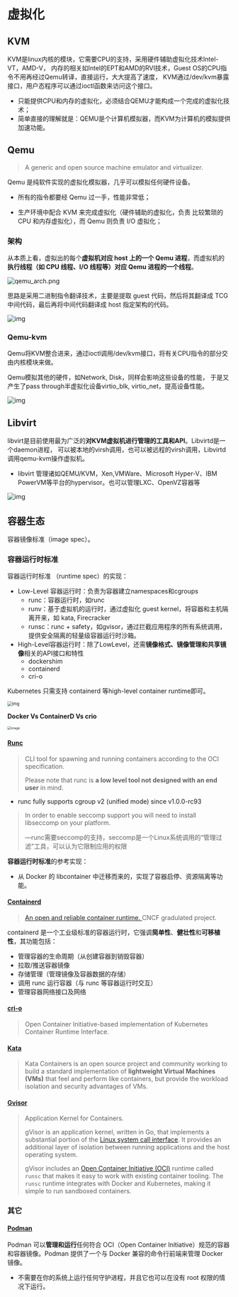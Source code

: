 # 虚拟化

## KVM

KVM是linux内核的模块，它需要CPU的支持，采用硬件辅助虚拟化技术Intel-VT，AMD-V， 内存的相关如Intel的EPT和AMD的RVI技术，Guest OS的CPU指令不用再经过Qemu转译，直接运行，大大提高了速度， KVM通过/dev/kvm暴露接口，用户态程序可以通过ioctl函数来访问这个接口。

- 只能提供CPU和内存的虚拟化，必须结合QEMU才能构成一个完成的虚拟化技术；
- 简单直接的理解就是：QEMU是个计算机模拟器，而KVM为计算机的模拟提供加速功能。



## Qemu

> A generic and open source machine emulator and virtualizer.

Qemu 是纯软件实现的虚拟化模拟器，几乎可以模拟任何硬件设备。

- 所有的指令都要经 Qemu 过一手，性能非常低；

- 生产环境中配合 KVM 来完成虚拟化（硬件辅助的虚拟化，负责 比较繁琐的 CPU 和内存虚拟化），而 Qemu 则负责 I/O 虚拟化；



### 架构

从本质上看，虚拟出的每个**虚拟机对应 host 上的一个 Qemu 进程**，而虚拟机的**执行线程（如 CPU 线程、I/O 线程等）对应 Qemu 进程的一个线程**。



![qemu_arch.png](.pics/README/qemu_arch.png)

思路是采用二进制指令翻译技术，主要是提取 guest 代码，然后将其翻译成 TCG 中间代码，最后再将中间代码翻译成 host 指定架构的代码。

![img](.pics/README/qemu_transform.png)

### Qemu-kvm

Qemu将KVM整合进来，通过ioctl调用/dev/kvm接口，将有关CPU指令的部分交由内核模块来做。

Qemu模拟其他的硬件，如Network, Disk，同样会影响这些设备的性能， 于是又产生了pass through半虚拟化设备virtio_blk, virtio_net，提高设备性能。

![img](.pics/README/qemu_kvm)

## Libvirt

libvirt是目前使用最为广泛的**对KVM虚拟机进行管理的工具和API**。Libvirtd是一个daemon进程， 可以被本地的virsh调用，也可以被远程的virsh调用，Libvirtd调用qemu-kvm操作虚拟机。

- libvirt 管理诸如QEMU/KVM，Xen,VMWare、Microsoft Hyper-V、IBM PowerVM等平台的hypervisor。也可以管理LXC、OpenVZ容器等

![img](.pics/README/libvirt.png)



## 容器生态

容器镜像标准（image spec）。



### 容器运行时标准

容器运行时标准 （runtime spec）的实现：

- Low-Level 容器运行时：负责为容器建立namespaces和cgroups
  - runc：容器运行时，如runc
  - runv：基于虚拟机的运行时，通过虚拟化 guest kernel，将容器和主机隔离开来，如 kata, Firecracker
  - runsc：runc + safety，如gvisor，通过拦截应用程序的所有系统调用，提供安全隔离的轻量级容器运行时沙箱。
- High-Level容器运行时：除了LowLevel，还需**镜像格式、镜像管理和共享镜像**相关的API接口和特性
  - dockershim
  - containerd
  - cri-o

Kubernetes 只需支持 containerd 等high-level container runtime即可。

<img src=".pics/README/runtime_compare.jpg" alt="img" style="zoom:67%;" />

**Docker Vs ContainerD Vs crio**

<img src=".pics/README/docker_containerd_crio.png" alt="image" style="zoom:50%;" />

#### [Runc](https://github.com/opencontainers/runc)

> CLI tool for spawning and running containers according to the OCI specification.
>
> Please note that runc is **a low level tool not designed with an end user** in mind. 

- runc fully supports cgroup v2 (unified mode) since v1.0.0-rc93

> In order to enable seccomp support you will need to install libseccomp on your platform.
>
> —runc需要seccomp的支持，seccomp是一个Linux系统调用的“管理过滤”工具，可以认为它限制应用的权限

 **容器运行时标准**的参考实现：

- 从 Docker 的 libcontainer 中迁移而来的，实现了容器启停、资源隔离等功能。

#### [Containerd](./containerd.md)

> [An open and reliable container runtime. ](https://github.com/containerd/containerd)CNCF gradulated project.

containerd 是一个工业级标准的容器运行时，它强调**简单性**、**健壮性**和**可移植性**，其功能包括：

- 管理容器的生命周期（从创建容器到销毁容器）
- 拉取/推送容器镜像
- 存储管理（管理镜像及容器数据的存储）
- 调用 runc 运行容器（与 runc 等容器运行时交互）
- 管理容器网络接口及网络

#### [cri-o](https://github.com/cri-o/cri-o)

> Open Container Initiative-based implementation of Kubernetes Container Runtime Interface.

#### [Kata](https://github.com/kata-containers/kata-containers)

> Kata Containers is an open source project and community working to build a standard implementation of **lightweight Virtual Machines (VMs)** that feel and perform like containers, but provide the workload isolation and security advantages of VMs.

#### [Gvisor](https://github.com/google/gvisor)

> Application Kernel for Containers.
>
> gVisor is an application kernel, written in Go, that implements a substantial portion of the [Linux system call interface](https://en.wikipedia.org/wiki/Linux_kernel_interfaces). It provides an additional layer of isolation between running applications and the host operating system.
>
> gVisor includes an [Open Container Initiative (OCI)](https://www.opencontainers.org/) runtime called `runsc` that makes it easy to work with existing container tooling. The `runsc` runtime integrates with Docker and Kubernetes, making it simple to run sandboxed containers.

### 其它

#### [Podman](https://podman.io/)

Podman 可以**管理和运行**任何符合 OCI（Open Container Initiative）规范的容器和容器镜像。Podman 提供了一个与 Docker 兼容的命令行前端来管理 Docker 镜像。

- 不需要在你的系统上运行任何守护进程，并且它也可以在没有 root 权限的情况下运行。